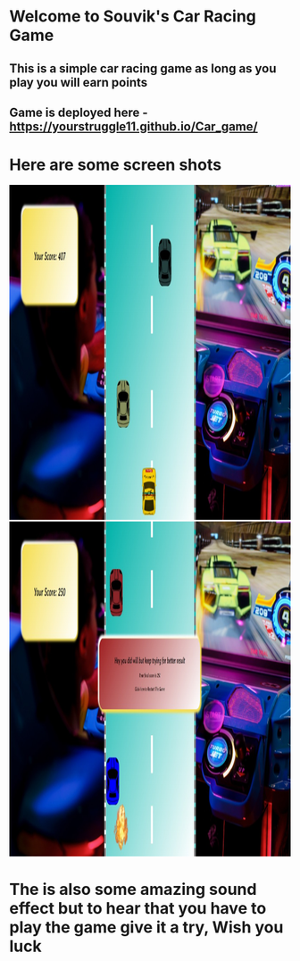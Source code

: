 # Welcome to Souvik's Car Racing Game

## This is a simple car racing game as long as you play you will earn points

## Game is deployed here - https://yourstruggle11.github.io/Car_game/




# Here are some screen shots


<img src="DemoOne.jpeg" alt="Demo One" width="100%" height="600">

<img src="DemoTwo.jpeg" alt="Demo One" width="100%" height="600">

#
# The is also some amazing sound effect but to hear  that you have to play the game give it a try, Wish you luck
